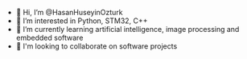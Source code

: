- 👋 Hi, I’m @HasanHuseyinOzturk
- 👀 I’m interested in Python, STM32, C++
- 🌱 I’m currently learning artificial intelligence, image processing and embedded software
- 💞️ I'm looking to collaborate on software projects

<!---
HasanHuseyinOzturk/HasanHuseyinOzturk is a ✨ special ✨ repository because its `README.md` (this file) appears on your GitHub profile.
You can click the Preview link to take a look at your changes.
--->
